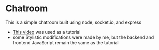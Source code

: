 # Chatroom

This is a simple chatroom built using node, socket.io, and express
- [This video](https://www.youtube.com/watch?v=jD7FnbI76Hg) was used as a tutorial
- some Stylistic modifications were made by me, but the backend and frontend JavaScript remain the same as the tutorial
